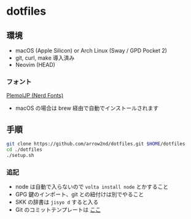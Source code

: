 # dotfiles

## 環境

- macOS (Apple Silicon) or Arch Linux (Sway / GPD Pocket 2)
- git, curl, make 導入済み
- Neovim (HEAD)

### フォント

[PlemolJP (Nerd Fonts)](https://github.com/yuru7/PlemolJP)

- macOS の場合は brew 経由で自動でインストールされます

## 手順

```sh
git clone https://github.com/arrow2nd/dotfiles.git $HOME/dotfiles
cd ./dotfiles
./setup.sh
```

### 追記

- node は自動で入らないので `volta install node` とかすること
- GPG 鍵のインポート、git との紐付けは別でやること
- SKK の辞書は `jisyo d` すると入る
- Git のコミットテンプレートは
  [ここ](https://gist.github.com/arrow2nd/45056915238a1ed84982b4cfff5210d5)
